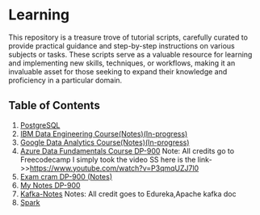 # Learning

This repository is a treasure trove of tutorial scripts, carefully curated to provide practical guidance and step-by-step instructions on various subjects or tasks. These scripts serve as a valuable resource for learning and implementing new skills, techniques, or workflows, making it an invaluable asset for those seeking to expand their knowledge and proficiency in a particular domain.
 

## Table of Contents

1. [PostgreSQL](https://github.com/joeljohn135/Learning/tree/main/PostgreSQL)
2. [IBM Data Engineering Course(Notes)(In-progress)](https://outrageous-nannyberry-5d2.notion.site/IBM-Data-Engineering-Notes-ea7bc34b2bd04a3c93dd55d8d705e44c)
3. [Google Data Analytics Course(Notes)(In-progress)](https://outrageous-nannyberry-5d2.notion.site/Google-Data-Analytics-Notes-5b7176b724a14998b757eee0800f1b7b)
4. [Azure Data Fundamentals Course DP-900](https://outrageous-nannyberry-5d2.notion.site/Microsoft-Azure-Data-Fundamentals-DP-900-Freecodecamp-SS-95920e6f45804542b1970e5f833bdab8?pvs=4  ) Note: All credits go to Freecodecamp I simply took the video SS here is the link->>https://www.youtube.com/watch?v=P3qmqUZJ7l0
5. [Exam cram DP-900 (Notes)](https://www.notion.so/Data-Fundamentals-Dp-900-Exam-Cram-3c802ad550a54855a1ad31419c33051e)
6. [My Notes DP-900](https://outrageous-nannyberry-5d2.notion.site/My-notes-cb5f5062660343e08773bb32a39d2ea1)
7. [Kafka-Notes](https://outrageous-nannyberry-5d2.notion.site/Kafka-Notes-49b1433c529e4c3eaf83a0ec8017777a?pvs=4) Notes: All credit goes to Edureka,Apache kafka doc 
8. [Spark](https://github.com/joeljohn135/Learning/tree/main/Kafka)
